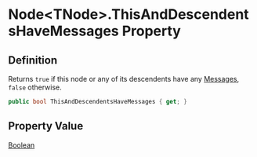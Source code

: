 # Node&lt;TNode&gt;.ThisAndDescendentsHaveMessages Property
## Definition

Returns `true` if this node or any of its descendents have any [Messages](MrKWatkins.Ast.Message.md), `false` otherwise.

```c#
public bool ThisAndDescendentsHaveMessages { get; }
```

## Property Value

[Boolean](https://learn.microsoft.com/en-gb/dotnet/api/System.Boolean)
